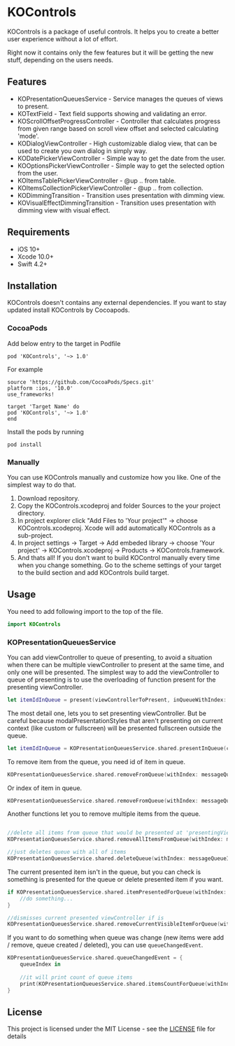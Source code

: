# KOControls

KOControls is a package of useful controls. It helps you to create a better user experience without a lot of effort.

Right now it contains only the few features but it will be getting the new stuff, depending on the users needs.

## Features

- KOPresentationQueuesService - Service manages the queues of views to present. 
- KOTextField - Text field supports showing and validating an error.
- KOScrollOffsetProgressController - Controller that calculates progress from given range based on scroll view offset and selected calculating 'mode'. 
- KODialogViewController -  High customizable dialog view, that can be used to create you own dialog in simply way.
- KODatePickerViewController - Simple way to get the date from the user.
- KOOptionsPickerViewController - Simple way to get the selected option from the user.
- KOItemsTablePickerViewController - @up .. from table.
- KOItemsCollectionPickerViewController - @up .. from collection.
- KODimmingTransition - Transition uses presentation with dimming view.
- KOVisualEffectDimmingTransition - Transition uses presentation with dimming view with visual effect.

## Requirements

* iOS 10+
* Xcode 10.0+
* Swift 4.2+

## Installation

KOControls doesn't contains any external dependencies. If you want to stay updated install KOControls by Cocoapods.

### CocoaPods

Add below entry to the target in Podfile
```
pod 'KOControls', '~> 1.0'
```
For example

```
source 'https://github.com/CocoaPods/Specs.git'
platform :ios, '10.0'
use_frameworks!

target 'Target Name' do
pod 'KOControls', '~> 1.0'
end
```
Install the pods by running

```
pod install
```

### Manually

You can use KOControls manually and customize how you like. One of the simplest way to do that.

1. Download repository.
2. Copy the KOControls.xcodeproj and folder Sources to the your project directory.
3. In project explorer click "Add Files to 'Your project'" -> choose KOControls.xcodeproj. Xcode will add automatically KOControls as a sub-project.
4. In project settings -> Target -> Add embeded library ->  choose 'Your project' -> KOControls.xcodeproj -> Products -> KOControls.framework.
5. And thats all! If you don't want to build KOControl manually every time when you change something. Go to the scheme settings of your target to the build section and add KOControls build target.

## Usage

You need to add following import to the top of the file.

```swift
import KOControls
```

### KOPresentationQueuesService

You can add viewController to queue of presenting, to avoid a situation when there can be multiple viewController to present at the same time, and only one will be presented.
The simplest way to add the viewController to queue of presenting is to use the overloading of function present for the presenting viewController.

```swift
let itemIdInQueue = present(viewControllerToPresent, inQueueWithIndex: messageQueueIndex)
```

The most detail one, lets you to set presenting viewController. But be careful because modalPresentationStyles that aren't presenting on current context (like custom or fullscreen) will be presented fullscreen outside the queue.

```swift
let itemIdInQueue = KOPresentationQueuesService.shared.presentInQueue(customDialog, onViewController: presentingContainerViewController, queueIndex: messageQueueIndex, animated: true, animationCompletion: nil)
```
To remove item from the queue, you need id of item in queue.

```swift
KOPresentationQueuesService.shared.removeFromQueue(withIndex: messageQueueIndex, itemWithId: itemIdInQueue)
```

Or index of item in queue.

```swift
KOPresentationQueuesService.shared.removeFromQueue(withIndex: messageQueueIndex, itemWithIndex: indexOfItemInQueue)
```

Another functions let you to remove multiple items from the queue.

```swift

//delete all items from queue that would be presented at 'presentingViewController'
KOPresentationQueuesService.shared.removeAllItemsFromQueue(withIndex: messageQueueIndex, forPresentingViewController: presentingViewController)

//just deletes queue with all of items
KOPresentationQueuesService.shared.deleteQueue(withIndex: messageQueueIndex)
```
The current presented item isn't in the queue, but you can check is something is presented for the queue or delete presented item if you want.

```swift
if KOPresentationQueuesService.shared.itemPresentedForQueue(withIndex: messageQueueIndex) != nil{
    //do something...
}

//dismisses current presented viewController if is
KOPresentationQueuesService.shared.removeCurrentVisibleItemForQueue(withIndex: messageQueueIndex, animated: true, animationCompletion: nil)
```
If you want to do something when queue was change (new items were add / remove, queue created / deleted), you can use ```queueChangedEvent```.

```swift
KOPresentationQueuesService.shared.queueChangedEvent = {
    queueIndex in
    
    //it will print count of queue items
    print(KOPresentationQueuesService.shared.itemsCountForQueue(withIndex: queueIndex) ?? 0)
}
```

## License

This project is licensed under the MIT License - see the [LICENSE](LICENSE) file for details
